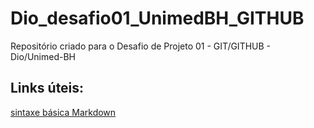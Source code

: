 # Dio_desafio01_UnimedBH_GITHUB
Repositório criado para o Desafio de Projeto 01 - GIT/GITHUB - Dio/Unimed-BH
## Links úteis: 
[sintaxe básica Markdown](https://www.markdownguide.org/basic-syntax/) 
